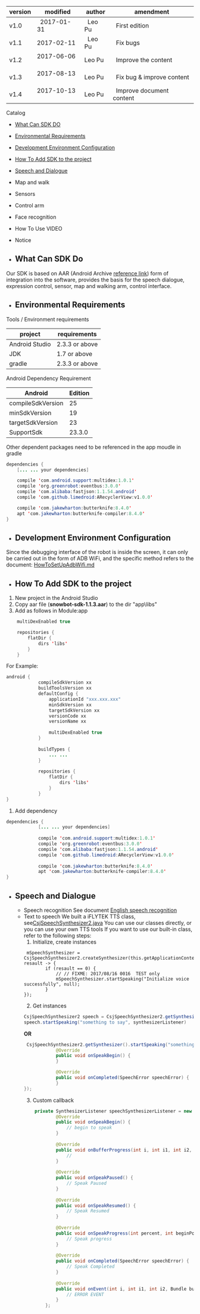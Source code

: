 
| version | modified | author | amendment |
|----|---|----|--- |
|v1.0 |    2017-01-31 |    Leo Pu |   First edition |
|v1.1    | 2017-02-11  |   Leo Pu  |   Fix bugs |
|v1.2    | 2017-06-06    | Leo Pu  |   Improve the content |
|v1.3    | 2017-08-13    | Leo Pu  |   Fix bug &  improve content|
|v1.4    | 2017-10-13    | Leo Pu  |   Improve document content|


Catalog
-	[What Can SDK DO](#what-can-sdk-do)
-	[Environmental Requirements](#environmental-requirements)
-	[Development Environment Configuration](#development-environment-configuration)
-	[How To Add SDK to the project](#how-to-add-sdk-to-the-project)
-	[Speech and Dialogue](#speech-and-dialogue)
-	Map and walk
-	Sensors
-	Control arm
-	Face recognition
-	How To Use VIDEO
-	Notice

-	## What Can SDK Do
Our SDK is based on AAR (Android Archive [reference link](https://developer.android.com/studio/projects/android-library.html#aar-contents)) form of integration into the software, provides the basis for the speech dialogue, expression control, sensor, map and walking arm, control interface.

-	## Environmental Requirements
Tools / Environment requirements

|project 			|	requirements |
|---|---
|Android Studio |	2.3.3 or above|
|JDK			|	1.7 or above|
|gradle			| 2.3.3 or above|


Android Dependency Requirement

| Android			|Edition|
|--|--
|compileSdkVersion	|25|
|minSdkVersion    	|19|
|targetSdkVersion 	|23|
|SupportSdk			|23.3.0|


Other dependent packages need to be referenced in the app moudle in gradle
```java
dependencies {
	[... ... your dependencies]

	compile 'com.android.support:multidex:1.0.1'
	compile 'org.greenrobot:eventbus:3.0.0'	
	compile 'com.alibaba:fastjson:1.1.54.android'
	compile 'com.github.limedroid:ARecyclerView:v1.0.0'

	compile 'com.jakewharton:butterknife:8.4.0'
	apt 'com.jakewharton:butterknife-compiler:8.4.0'
}
```


-	## Development Environment Configuration
Since the debugging interface of the robot is inside the screen, it can only be carried out in the form of ADB WiFi, and the specific method refers to the document:
[HowToSetUpAdbWifi.md](https://github.com/ppdayz/snowbot_i18n/blob/master/doc/HowToSetUpAdbWifi.md)



-	## How To Add SDK to the project
1.	New project in the Android Studio
2.	Copy aar file (**snowbot-sdk-1.1.3.aar**) to the dir "app\libs"
3.	Add as follows in Module:app
```java
	multiDexEnabled true

	repositories {
	    flatDir {
	        dirs 'libs'
	    }
	}
```
For Example:
```java
android {
		    compileSdkVersion xx
		    buildToolsVersion xx
		    defaultConfig {
		        applicationId "xxx.xxx.xxx"
		        minSdkVersion xx
		        targetSdkVersion xx
		        versionCode xx
		        versionName xx
		
		        multiDexEnabled true
		    }
		
		    buildTypes {
				... ...
		    }
		
		    repositories {
		        flatDir {
		            dirs 'libs'
		        }
		    }
}
```  
1.	 Add dependency
```java
dependencies {
			[... ... your dependencies]
		
			compile 'com.android.support:multidex:1.0.1'
			compile 'org.greenrobot:eventbus:3.0.0'	
			compile 'com.alibaba:fastjson:1.1.54.android'
			compile 'com.github.limedroid:ARecyclerView:v1.0.0'
		
			compile 'com.jakewharton:butterknife:8.4.0'
			apt 'com.jakewharton:butterknife-compiler:8.4.0'
}
```

-	## Speech and Dialogue
	-	Speech recognition
 		See document [English speech recognition](https://github.com/ppdayz/snowbot_i18n/tree/master/app/src/main/java/com/csjbot/snowbot/services/google_speech)
	-	Text to speech
		We built a iFLYTEK TTS class, see[CsjSpeechSynthesizer2.java](CsjSpeechSynthesizer2.java)
		You can use our classes directly, or you can use your own TTS tools
		If you want to use our built-in class, refer to the following steps:
		1. Initialize, create instances
		```
		 mSpeechSynthesizer = CsjSpeechSynthesizer2.createSynthesizer(this.getApplicationContext(), resault -> {
            	if (resault == 0) {
                	// // FIXME: 2017/08/16 0016  TEST only
                	mSpeechSynthesizer.startSpeaking("Initialize voice successfully", null);
            	}
        });
		```
		2.	Get instances
		```java
		CsjSpeechSynthesizer2 speech = CsjSpeechSynthesizer2.getSynthesizer();
		speech.startSpeaking("something to say", synthesizerListener)
		```
		**OR**
		```java
         CsjSpeechSynthesizer2.getSynthesizer().startSpeaking("something to say", new CsjSynthesizerListener() {
                    @Override
                    public void onSpeakBegin() {
                    }

                    @Override
                    public void onCompleted(SpeechError speechError) {
                    }
        });
		``` 
		3. Custom callback
		```java
		    private SynthesizerListener speechSynthesizerListener = new SynthesizerListener() {
			        @Override
			        public void onSpeakBegin() {
						// begin to speak
			        }
			
			        @Override
			        public void onBufferProgress(int i, int i1, int i2, String s) {
						// 
			        }
			
			        @Override
			        public void onSpeakPaused() {
						// Speak Paused
			        }
			
			        @Override
			        public void onSpeakResumed() {
						// Speak Resumed
			        }
			
			        @Override
			        public void onSpeakProgress(int percent, int beginPos, int endPos) {
						// Speak progress 
			        }
			
			        @Override
			        public void onCompleted(SpeechError speechError) {
						// Speak Completed
			        }
			
			        @Override
			        public void onEvent(int i, int i1, int i2, Bundle bundle) {
						// ERROR EVENT
			        }
			    };
		```
